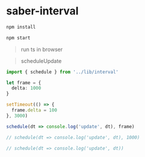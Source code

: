 # saber-interval

```bash
npm install

npm start
```

> run ts in browser

> scheduleUpdate

```ts
import { schedule } from '../lib/interval'

let frame = {
  delta: 1000
}

setTimeout(() => {
  frame.delta = 100
}, 3000)

schedule(dt => console.log('update', dt), frame)

// schedule(dt => console.log('update', dt), 1000)

// schedule(dt => console.log('update', dt))
```
